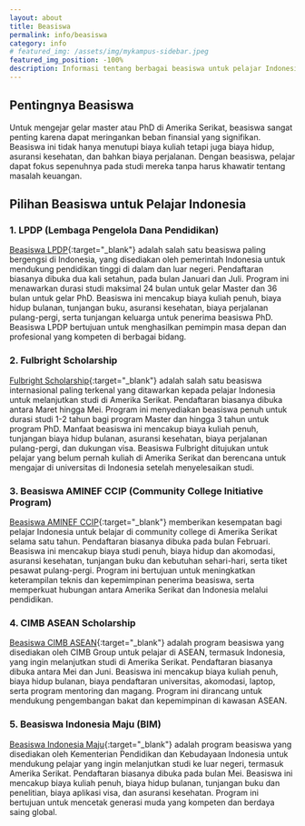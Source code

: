```yaml
---
layout: about
title: Beasiswa
permalink: info/beasiswa
category: info
# featured_img: /assets/img/mykampus-sidebar.jpeg
featured_img_position: -100%
description: Informasi tentang berbagai beasiswa untuk pelajar Indonesia yang ingin melanjutkan studi master atau PhD di Amerika Serikat, termasuk LPDP, Fulbright, AMINEF CCIP, CIMB ASEAN, dan Beasiswa Indonesia Maju.
---
```


## Pentingnya Beasiswa

Untuk mengejar gelar master atau PhD di Amerika Serikat, beasiswa sangat penting karena dapat meringankan beban finansial yang signifikan. Beasiswa ini tidak hanya menutupi biaya kuliah tetapi juga biaya hidup, asuransi kesehatan, dan bahkan biaya perjalanan. Dengan beasiswa, pelajar dapat fokus sepenuhnya pada studi mereka tanpa harus khawatir tentang masalah keuangan.

## Pilihan Beasiswa untuk Pelajar Indonesia

### 1. **LPDP (Lembaga Pengelola Dana Pendidikan)**

[Beasiswa LPDP](https://lpdp.kemenkeu.go.id/){:target="_blank"} adalah salah satu beasiswa paling bergengsi di Indonesia, yang disediakan oleh pemerintah Indonesia untuk mendukung pendidikan tinggi di dalam dan luar negeri. Pendaftaran biasanya dibuka dua kali setahun, pada bulan Januari dan Juli. Program ini menawarkan durasi studi maksimal 24 bulan untuk gelar Master dan 36 bulan untuk gelar PhD. Beasiswa ini mencakup biaya kuliah penuh, biaya hidup bulanan, tunjangan buku, asuransi kesehatan, biaya perjalanan pulang-pergi, serta tunjangan keluarga untuk penerima beasiswa PhD. Beasiswa LPDP bertujuan untuk menghasilkan pemimpin masa depan dan profesional yang kompeten di berbagai bidang.

### 2. **Fulbright Scholarship**

[Fulbright Scholarship](https://www.aminef.or.id/grants-for-indonesians/fulbright-programs/scholarship/){:target="_blank"} adalah salah satu beasiswa internasional paling terkenal yang ditawarkan kepada pelajar Indonesia untuk melanjutkan studi di Amerika Serikat. Pendaftaran biasanya dibuka antara Maret hingga Mei. Program ini menyediakan beasiswa penuh untuk durasi studi 1-2 tahun bagi program Master dan hingga 3 tahun untuk program PhD. Manfaat beasiswa ini mencakup biaya kuliah penuh, tunjangan biaya hidup bulanan, asuransi kesehatan, biaya perjalanan pulang-pergi, dan dukungan visa. Beasiswa Fulbright ditujukan untuk pelajar yang belum pernah kuliah di Amerika Serikat dan berencana untuk mengajar di universitas di Indonesia setelah menyelesaikan studi.

### 3. **Beasiswa AMINEF CCIP (Community College Initiative Program)**

[Beasiswa AMINEF CCIP](https://www.aminef.or.id/grants-for-indonesians/fulbright-programs/fellowships/community-college-initiative-program/){:target="_blank"} memberikan kesempatan bagi pelajar Indonesia untuk belajar di community college di Amerika Serikat selama satu tahun. Pendaftaran biasanya dibuka pada bulan Februari. Beasiswa ini mencakup biaya studi penuh, biaya hidup dan akomodasi, asuransi kesehatan, tunjangan buku dan kebutuhan sehari-hari, serta tiket pesawat pulang-pergi. Program ini bertujuan untuk meningkatkan keterampilan teknis dan kepemimpinan penerima beasiswa, serta memperkuat hubungan antara Amerika Serikat dan Indonesia melalui pendidikan.

### 4. **CIMB ASEAN Scholarship**

[Beasiswa CIMB ASEAN](https://www.cimb.com/en/careers/students/cimb-asean-scholarship.html){:target="_blank"} adalah program beasiswa yang disediakan oleh CIMB Group untuk pelajar di ASEAN, termasuk Indonesia, yang ingin melanjutkan studi di Amerika Serikat. Pendaftaran biasanya dibuka antara Mei dan Juni. Beasiswa ini mencakup biaya kuliah penuh, biaya hidup bulanan, biaya pendaftaran universitas, akomodasi, laptop, serta program mentoring dan magang. Program ini dirancang untuk mendukung pengembangan bakat dan kepemimpinan di kawasan ASEAN.

### 5. **Beasiswa Indonesia Maju (BIM)**

[Beasiswa Indonesia Maju](https://bim-pusatprestasinasional.kemdikbud.go.id/){:target="_blank"} adalah program beasiswa yang disediakan oleh Kementerian Pendidikan dan Kebudayaan Indonesia untuk mendukung pelajar yang ingin melanjutkan studi ke luar negeri, termasuk Amerika Serikat. Pendaftaran biasanya dibuka pada bulan Mei. Beasiswa ini mencakup biaya kuliah penuh, biaya hidup bulanan, tunjangan buku dan penelitian, biaya aplikasi visa, dan asuransi kesehatan. Program ini bertujuan untuk mencetak generasi muda yang kompeten dan berdaya saing global.
